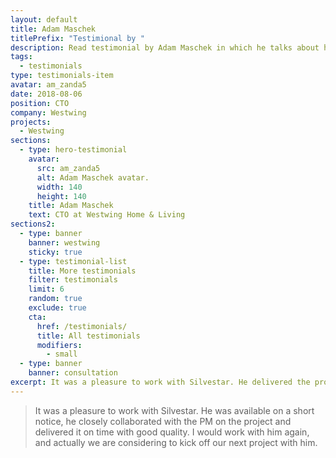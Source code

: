 ```yaml
---
layout: default
title: Adam Maschek
titlePrefix: "Testimional by "
description: Read testimonial by Adam Maschek in which he talks about his positive experience in working with Silvestar Bistrović.
tags:
  - testimonials
type: testimonials-item
avatar: am_zanda5
date: 2018-08-06
position: CTO
company: Westwing
projects:
  - Westwing
sections:
  - type: hero-testimonial
    avatar:
      src: am_zanda5
      alt: Adam Maschek avatar.
      width: 140
      height: 140
    title: Adam Maschek
    text: CTO at Westwing Home & Living
sections2:
  - type: banner
    banner: westwing
    sticky: true
  - type: testimonial-list
    title: More testimonials
    filter: testimonials
    limit: 6
    random: true
    exclude: true
    cta:
      href: /testimonials/
      title: All testimonials
      modifiers:
        - small
  - type: banner
    banner: consultation
excerpt: It was a pleasure to work with Silvestar. He delivered the project on time with good quality...
---
```


> It was a pleasure to work with Silvestar. He was available on a short notice, he closely collaborated with the PM on the project and delivered it on time with good quality. I would work with him again, and actually we are considering to kick off our next project with him.
